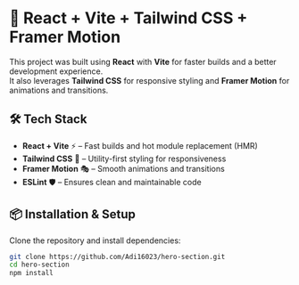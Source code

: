 # 🚀 React + Vite + Tailwind CSS + Framer Motion

This project was built using **React** with **Vite** for faster builds and a better development experience.  
It also leverages **Tailwind CSS** for responsive styling and **Framer Motion** for animations and transitions.

## 🛠️ Tech Stack
- **React + Vite** ⚡ – Fast builds and hot module replacement (HMR)
- **Tailwind CSS** 🎨 – Utility-first styling for responsiveness
- **Framer Motion** 🎭 – Smooth animations and transitions
- **ESLint** 🛡️ – Ensures clean and maintainable code

## 📦 Installation & Setup
Clone the repository and install dependencies:
```sh
git clone https://github.com/Adi16023/hero-section.git
cd hero-section
npm install
